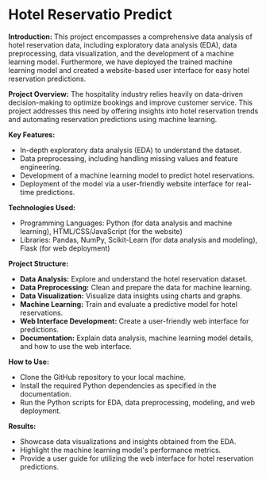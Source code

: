 # Hotel Reservatio Predict

**Introduction:**
This project encompasses a comprehensive data analysis of hotel reservation data, including exploratory data analysis (EDA), data preprocessing, data visualization, and the development of a machine learning model. Furthermore, we have deployed the trained machine learning model and created a website-based user interface for easy hotel reservation predictions.

**Project Overview:**
The hospitality industry relies heavily on data-driven decision-making to optimize bookings and improve customer service. This project addresses this need by offering insights into hotel reservation trends and automating reservation predictions using machine learning.

**Key Features:**
- In-depth exploratory data analysis (EDA) to understand the dataset.
- Data preprocessing, including handling missing values and feature engineering.
- Development of a machine learning model to predict hotel reservations.
- Deployment of the model via a user-friendly website interface for real-time predictions.

**Technologies Used:**
- Programming Languages: Python (for data analysis and machine learning), HTML/CSS/JavaScript (for the website)
- Libraries: Pandas, NumPy, Scikit-Learn (for data analysis and modeling), Flask (for web deployment)

**Project Structure:**
- **Data Analysis:** Explore and understand the hotel reservation dataset.
- **Data Preprocessing:** Clean and prepare the data for machine learning.
- **Data Visualization:** Visualize data insights using charts and graphs.
- **Machine Learning:** Train and evaluate a predictive model for hotel reservations.
- **Web Interface Development:** Create a user-friendly web interface for predictions.
- **Documentation:** Explain data analysis, machine learning model details, and how to use the web interface.

**How to Use:**
- Clone the GitHub repository to your local machine.
- Install the required Python dependencies as specified in the documentation.
- Run the Python scripts for EDA, data preprocessing, modeling, and web deployment.

**Results:**
- Showcase data visualizations and insights obtained from the EDA.
- Highlight the machine learning model's performance metrics.
- Provide a user guide for utilizing the web interface for hotel reservation predictions.
